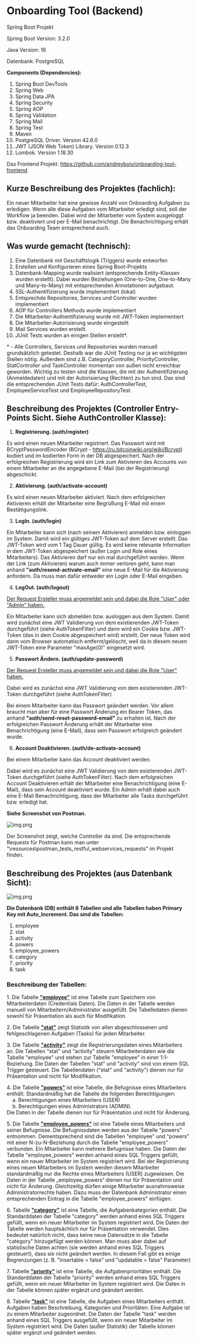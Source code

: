 # Onboarding Tool (Backend)

Spring Boot Projekt

Spring Boot Version: 3.2.0
<p>
Java Version: 16
<p>
Datenbank: PostgreSQL
<p>

<b>Components (Dependencies):</b>
1. Spring Boot DevTools
2. Spring Web
3. Spring Data JPA
4. Spring Security
5. Spring AOP
6. Spring Validation
7. Spring Mail
8. Spring Test
9. Maven
10. PostgreSQL Driver. Version 42.6.0
11. JWT (JSON Web Token) Library. Version 0.12.3 
12. Lombok. Version 1.18.30
<p>
<p>
Das Frontend Projekt: <a href="https://github.com/andreyboiv/onboarding-tool-frontend">https://github.com/andreyboiv/onboarding-tool-frontend</a>
<p>
<p>
<p>
<b><h2>Kurze Beschreibung des Projektes (fachlich):</h2></b>
<p>
Ein neuer Mitarbeiter hat eine gewisse Anzahl von Onboarding Aufgaben zu
erledigen. Wenn alle diese Aufgaben vom Mitarbeiter erledigt sind, 
soll der Workflow ja beenden. 
Dabei wird der Mitarbeiter vom System ausgeloggt bzw. 
deaktiviert und per E-Mail benachrichtigt. Die Benachrichtigung erhält 
das Onboarding Team entsprechend auch.
<p>
<p>
<b><h2>Was wurde gemacht (technisch):</h2></b>

1. Eine Datenbank mit Geschäftslogik (Triggers) wurde entworfen
2. Erstellen und Konfigurieren eines Spring Boot-Projekts
3. Datenbank-Mapping wurde realisiert (entsprechende Entity-Klassen wurden erstellt).
   Dabei wurden Beziehungen (One-to-One, One-to-Many und Many-to-Many)
   mit entsprechenden Annotationen aufgebaut.
4. SSL-Authentifizierung wurde implementiert (lokal)
5. Entsprechde Repositories, Services und Controller wurden implementiert
6. AOP für Controllers Methods wurde implementiert
7. Die Mitarbeiter-Authentifizierung wurde mit JWT-Token implementiert
8. Die Mitarbeiter-Autorisierung wurde eingestellt
9. Mail Services wurden erstellt.
10. JUnit Tests wurden an einigen Stellen erstellt*.
<p>
<p>
* - Alle Controllers, Services und Repositories wurden manuell grundsätzlich getestet. 
Deshalb war die JUnit Testing nur ja an wichtigsten Stellen nötig. 
Außerdem sind z.B. CategoryController, PriorityController, 
StatController und TaskController momentan von außen nicht erreichbar geworden. 
Wichtig zu testen sind die Klassen, die mit der Authentifizierung (Anmeldedaten) 
und mit der Autorisierung (Rechten) zu tun sind. Das sind die entsprechenden JUnit Tests 
dafür: AuthControllerTest, EmployeeServiceTest und 
EmployeeRepositoryTest.
<p>
<p>
<p>
<p><b><h2>Beschreibung des Projektes (Controller Entry-Points Sicht. Siehe AuthController Klasse):</h2></b>
<p>

1. <b>Registrierung. (auth/register)</b>

Es wird einen neuen Mitarbeiter registriert. Das Passwort wird mit
BCryptPasswordEncoder (BCrypt - https://ru.bitcoinwiki.org/wiki/Bcrypt) kodiert und im kodierten Form in der DB abgespeichert. 
Nach der erfolgreichen Registrierung wird ein Link 
zum Aktivieren des Accounts 
von einem Mitarbeiter an die 
angegebene E-Mail (bei der Registrierung) abgeschickt.

2.  <b>Aktivierung. (auth/activate-account)</b>

Es wird einen neuen Mitarbeiter aktiviert. Nach dem erfolgreichen 
Aktivieren erhält der Mitarbeiter eine Begrüßung E-Mail mit einem Bestätigungslink.
<p>

3. <b>LogIn. (auth/login)</b>

Ein Mitarbeiter kann sich (nach seinem Aktivieren) anmelden bzw. 
einloggen im System. 
Damit wird ein gültiges JWT-Token auf dem Server erstellt. 
Das JWT-Token wird vom 1 Tag Dauer gültig. 
Es wird keine relevante Information in dem JWT-Token abgespeichert 
(außer Login und Role eines Mitarbeiters). 
Das Aktivieren darf 
nur ein mal durchgeführt werden. 
Wenn der Link (zum Aktivieren) warum auch immer verloren geht, kann man 
anhand <b>"auth/resend-activate-email"</b> 
eine neue E-Mail für die Aktivierung anfordern. 
Da muss man dafür entweder ein Login oder E-Mail eingeben.
<p>

4. <b>LogOut. (auth/logout)</b>

<ins>Der Request Ersteller muss angemeldet sein und dabei die Role "User" oder "Admin" haben.</ins>

Ein Mitarbeiter kann sich abmelden bzw. 
ausloggen aus dem System.
Damit wird zunächst eine JWT Validierung von dem existierenden JWT-Token
durchgeführt (siehe AuthTokenFilter) 
und dann wird ein Cookie bzw. JWT-Token 
(das in dem Cookie abgespeichert wird) erstellt. Der neue Token 
wird dann vom Browser automatisch entfernt/gelöscht, 
weil da in diesem neuen JWT-Token eine Parameter "maxAge(0)"
eingesetzt wird.
<p>

5. <b>Passwort Ändern. (auth/update-password)</b>

<ins>Der Request Ersteller muss angemeldet sein und dabei die Role "User" haben.</ins>

Dabei wird es zunächst eine JWT Validierung von dem existierenden JWT-Token
durchgeführt (siehe AuthTokenFilter)

Bei einem Mitarbeiter kann das Passwort geändert werden.
Vor allem braucht man aber für eine Passwort Änderung ein Bearer Token, 
das anhand <b>"auth/send-reset-password-email"</b> zu erhalten ist.
Nach der erfolgreichen Passwort Änderung erhält der Mitarbeiter eine
Benachrichtigung (eine E-Mail), dass sein Passwort erfolgreich geändert wurde.
<p>

6. <b>Account Deaktivieren. (auth/de-activate-account)</b>

Bei einem Mitarbeiter kann das Account deaktiviert werden.

Dabei wird es zunächst eine JWT Validierung von dem existierenden JWT-Token
durchgeführt (siehe AuthTokenFilter).
Nach dem erfolgreichen Account Deaktivieren erhält der Mitarbeiter eine
Benachrichtigung (eine E-Mail), dass sein Account deaktiviert wurde. Ein Admin erhält 
dabei auch eine E-Mail Benachrichtigung, dass der Mitarbeiter alle Tasks durchgeführt bzw. erledigt hat.
<p>
<p>
<p>

<b>
Siehe Screenshot von Postman.
</b>

![img.png](src/main/resources/readme_images/postman.jpg) 

Der Screenshot zeigt, welche Controller da sind. Die entsprechende Requests 
für Postman kann man unter "\resources\postman_tests_restful_webservices_requests" im Projekt finden.
  
<b><h2>Beschreibung des Projektes (aus Datenbank Sicht):</h2></b>

![img.png](src/main/resources/readme_images/db_sicht.jpg)

<b>Die Datenbank (DB) enthält 8 Tabellen und alle Tabellen haben Primary Key mit Auto_Increment. Das sind die Tabellen:</b>
  
1. employee
2. stat
3. activity
4. powers
5. employee_powers
6. category
7. priority
8. task

<b><h3>Beschreibung der Tabellen:</h3></b>
<p>
1. Die Tabelle <b><ins>"employee"</ins></b> ist eine Tabelle zum Speichern von Mitarbeiterdaten (Credentials Daten). 
Die Daten in der Tabelle werden manuell von Mitarbeitern/Administrator ausgefüllt. 
Die Tabelledaten dienen sowohl für Präsentation als auch für Modifikation.
<p>
2. Die Tabelle <b><ins>"stat"</ins></b> zeigt Statistik von allen abgeschlossenen und fehlgeschlagenen Aufgaben (Tasks) für jeden Mitarbeiter.
<p>
3. Die Tabelle <b><ins>"activity"</ins></b> zeigt die Registrierungsdaten eines Mitarbeiters an. Die Tabellen "stat" und "activity" steuern Mitarbeiterdaten wie die Tabelle "employee" und stehen zur Tabelle "employee" in einer 1:1-Beziehung. Die Daten der Tabellen "stat" und "activity" sind von einem SQL Trigger gesteuert. Die Tabellendaten ("stat" und "activity") dienen nur für Präsentation und nicht für Modifikation.
<p>
4. Die Tabelle <b><ins>"powers"</ins></b> ist eine Tabelle, die Befugnisse eines Mitarbeiters enthält. Standardmäßig hat die Tabelle die folgenden Berechtigungen:
<br>
   &nbsp;&nbsp;&nbsp;  a. Berechtigungen eines Mitarbeiters (USER) 
<br>
   &nbsp;&nbsp;&nbsp;  b. Berechtigungen eines Administrators (ADMIN).
<br>
Die Daten in der Tabelle dienen nur für Präsentation und nicht für Änderung.
<p>
5. Die Tabelle <b><ins>"employee_powers"</ins></b> ist eine Tabelle eines Mitarbeiters und seiner Befugnisse. Die Befugnissdaten werden aus der Tabelle "powers" entnommen. Dementsprechend sind die Tabellen "employee" und "powers" mit einer N-zu-N-Beziehung durch die Tabelle "employee_powers" verbunden. Ein Mitarbeiter kann mehrere Befugnisse haben. Die Daten der Tabelle "employee_powers" werden anhand eines SQL Triggers gefüllt, wenn ein neuer Mitarbeiter im System registriert wird. Bei der Registrierung eines neuen Mitarbeiters im System werden diesem Mitarbeiter standardmäßig nur die Rechte eines Mitarbeiters (USER) zugewiesen. Die Daten in der Tabelle „employee_powers“ dienen nur für Präsentation und nicht für Änderung. Gleichzeitig dürfen einige Mitarbeiter ausnahmsweise Administratorrechte haben. Dazu muss der Datenbank Administrator einen entsprechenden Eintrag in die Tabelle "employee_powers" einfügen.
<p>
6. Tabelle <b><ins>"category"</ins></b> ist eine Tabelle, die Aufgabenkategorien enthält. Die Standarddaten der Tabelle "category" werden anhand eines SQL Triggers gefüllt, wenn ein neuer Mitarbeiter im System registriert wird. Die Daten der Tabelle werden hauptsächlich nur für Präsentation verwendet. Dies bedeutet natürlich nicht, dass keine neue Datensätze in die Tabelle "category" hinzugefügt werden können. Man muss aber dabei auf statistische Daten achten (sie werden anhand eines SQL Triggers gesteuert), dass sie nicht geändert werden. In diesem Fall gibt es einige Begrenzungen (z. B. "insertable = false" und "updatable = false" Parameter)
<p>
7. Tabelle <b><ins>"priority"</ins></b> ist eine Tabelle, die Aufgabenprioritäten enthält. Die Standarddaten der Tabelle "priority" werden anhand eines SQL Triggers gefüllt, wenn ein neuer Mitarbeiter im System registriert wird. Die Daten in der Tabelle können später ergänzt und geändert werden.
<p>
8. Tabelle <b><ins>"task"</ins></b> ist eine Tabelle, die Aufgaben eines Mitarbeiters enthält. Aufgaben haben Beschreibung, Kategorien und Prioritäten. Eine Aufgabe ist zu einem Mitarbeiter zugeordnet. Die Daten der Tabelle "task" werden anhand eines SQL Triggers ausgefüllt, wenn ein neuer Mitarbeiter im System registriert wird. Die Daten (außer Statistik) der Tabelle können später ergänzt und geändert werden.
